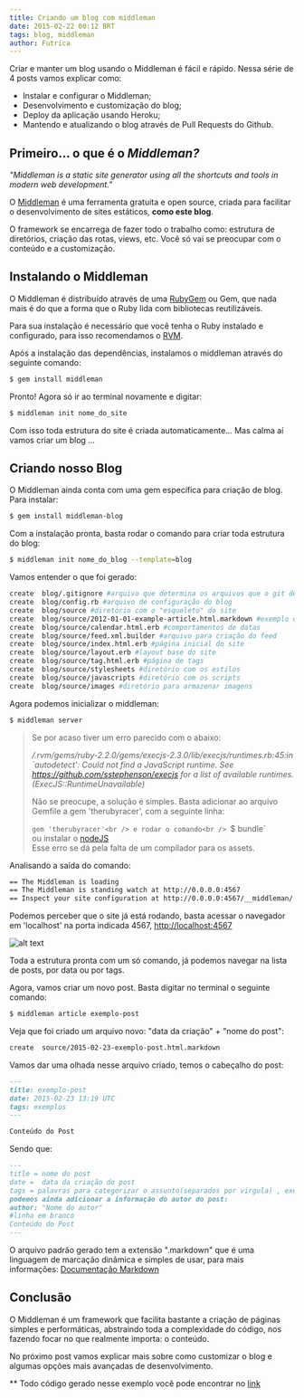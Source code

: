 ```yaml
---
title: Criando um blog com middleman
date: 2015-02-22 00:12 BRT
tags: blog, middleman
author: Futrica
---
```


Criar e manter um blog usando o Middleman é fácil e rápido. Nessa série de 4 posts vamos explicar como: 

* Instalar e configurar o Middleman;
* Desenvolvimento e customização do blog;
* Deploy da aplicação usando Heroku; 
* Mantendo e atualizando o blog através de Pull Requests do Github.

## Primeiro... o que é o *Middleman?*

*"Middleman is a static site generator using all the shortcuts and tools in modern web development."*

O [Middleman](https://middlemanapp.com/) é uma ferramenta gratuita e open source, criada para facilitar o desenvolvimento de sites estáticos, **como este blog**.

O framework se encarrega de fazer todo o trabalho como: estrutura de diretórios, criação das rotas, views, etc. Você só vai se preocupar com o conteúdo e a customização.

## Instalando o Middleman

O Middleman é distribuído através de uma [RubyGem](https://rubygems.org/) ou Gem, que nada mais é do que a forma que o Ruby lida com bibliotecas reutilizáveis.

Para sua instalação é necessário que você tenha o Ruby instalado e configurado, para isso recomendamos o [RVM](https://rvm.io/rvm/install).

Após a instalação das dependências, instalamos o middleman através do seguinte comando:

```bash
$ gem install middleman
```

Pronto! Agora só ir ao terminal novamente e digitar:

```bash
$ middleman init nome_do_site
```

Com isso toda estrutura do site é criada automaticamente… Mas calma aí vamos criar um blog … 

## Criando nosso Blog
O Middleman ainda conta com uma gem específica para criação de blog. Para instalar:

```bash
$ gem install middleman-blog
```

Com a instalação pronta, basta rodar o comando para criar toda estrutura do blog:

```bash
$ middleman init nome_do_blog --template=blog
```

Vamos entender o que foi gerado:

```bash
create  blog/.gitignore #arquivo que determina os arquivos que o git deve ignorar
create  blog/config.rb #arquivo de configuração do blog
create  blog/source #diretório com o "esqueleto" do site
create  blog/source/2012-01-01-example-article.html.markdown #exemplo de post
create  blog/source/calendar.html.erb #comportamentos de datas
create  blog/source/feed.xml.builder #arquivo para criação do feed
create  blog/source/index.html.erb #página inicial do site
create  blog/source/layout.erb #layout base do site
create  blog/source/tag.html.erb #página de tags
create  blog/source/stylesheets #diretório com os estilos
create  blog/source/javascripts #diretório com os scripts
create  blog/source/images #diretório para armazenar imagens
```

Agora podemos inicializar o middleman:

```bash 
$ middleman server
```

> Se por acaso tiver um erro parecido com o abaixo:
>
> */.rvm/gems/ruby-2.2.0/gems/execjs-2.3.0/lib/execjs/runtimes.rb:45:in `autodetect': Could not find a JavaScript runtime. See https://github.com/sstephenson/execjs for a list of available runtimes. (ExecJS::RuntimeUnavailable)*
>
> Não se preocupe, a solução é simples. Basta adicionar ao arquivo Gemfile a gem 'therubyracer', com a seguinte linha:
>
> `gem 'therubyracer'<br />
> e rodar o comando<br />
> `$ bundle`<br />
> ou instalar o [nodeJS](http://nodejs.org/) <br />
> Esse erro se dá pela falta de um compilador para os assets.

Analisando a saída do comando:

```bash
== The Middleman is loading
== The Middleman is standing watch at http://0.0.0.0:4567
== Inspect your site configuration at http://0.0.0.0:4567/__middleman/
```

Podemos perceber que o site já está rodando, basta acessar o navegador em 'localhost' na porta indicada 4567, [http://localhost:4567](http://localhost:4567)

 ![alt text](/images/blog.png "blog no ar!") 

Toda a estrutura pronta com um só comando, já podemos navegar na lista de posts, por data ou por tags.

Agora, vamos criar um novo post. Basta digitar no terminal o seguinte comando:

```bash 
$ middleman article exemplo-post
```

Veja que foi criado um arquivo novo: "data da criação" + "nome do post":

```bash 
create  source/2015-02-23-exemplo-post.html.markdown
```

Vamos dar uma olhada nesse arquivo criado, temos o cabeçalho do post:


```markdown
---
title: exemplo-post
date: 2015-02-23 13:19 UTC
tags: exemplos
--- 

Conteúdo do Post
```

Sendo que:

```markdown
---
title = nome do post
date =  data da criação do post
tags = palavras para categorizar o assunto(separados por virgula) , exemplo: (ruby, rails).
podemos ainda adicionar a informação do autor do post:
author: "Nome do autor"
#linha em branco
Conteúdo do Post
---
```

O arquivo padrão gerado tem a extensão ".markdown" que é uma linguagem de marcação dinâmica e simples de usar, para mais informações: [Documentação Markdown](http://daringfireball.net/projects/markdown/syntax)

## Conclusão 

O Middleman é um framework que facilita bastante a criação de páginas simples e performáticas, abstraindo toda a complexidade do código, nos fazendo focar no que realmente importa: o conteúdo.

No próximo post vamos explicar mais sobre como customizar o blog e algumas opções mais avançadas de desenvolvimento.

** Todo código gerado nesse exemplo você pode encontrar no [link](https://github.com/futrica/exemplo_blog)

